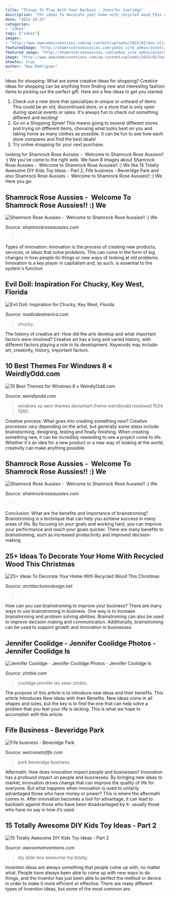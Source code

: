 ```yaml
---
title: "Things To Play With Your Barbies : Jennifer Coolidge"
description: "25+ ideas to decorate your home with recycled wood this christmas"
date: "2022-10-22"
categories:
- "ideas"
tags: ["ideas"]
images:
- "http://www.awesomeinventions.com/wp-content/uploads/2015/02/box-slide-kids.jpg"
featuredImage: "http://shamrockroseaussies.com/yahoo_site_admin/assets/images/DSC_0610.231175656_std.JPG"
featured_image: "http://shamrockroseaussies.com/yahoo_site_admin/assets/images/DSC_0610.231175656_std.JPG"
image: "http://www.awesomeinventions.com/wp-content/uploads/2015/02/box-slide-kids.jpg"
ShowToc: true
author: "Nya Rodriguez"
---
```



Ideas for shopping: What are some creative ideas for shopping?
Creative ideas for shopping can be anything from finding new and interesting fashion items to picking out the perfect gift. Here are a few ideas to get you started: 
1. Check out a new store that specializes in unique or unheard of items. This could be an old, discontinued store, or a store that is only open during special events or sales. It's always fun to check out something different and exciting! 
2. Go on a Shopping Spree! This means going to several different stores and trying on different items, choosing what looks best on you and taking home as many clothes as possible. It can be fun to see how each store compares and find the best deals! 
3. Try online shopping for your next purchase.

	

		
looking for Shamrock Rose Aussies - ﻿﻿﻿ Welcome to Shamrock Rose Aussies!! :) We you've came to the right web. We have 8 Images about Shamrock Rose Aussies - ﻿﻿﻿ Welcome to Shamrock Rose Aussies!! :) We like 15 Totally Awesome DIY Kids Toy Ideas - Part 2, Fife business - Beveridge Park and also Shamrock Rose Aussies - ﻿﻿﻿ Welcome to Shamrock Rose Aussies!! :) We. Here you go:
		
    
## Shamrock Rose Aussies - ﻿﻿﻿ Welcome To Shamrock Rose Aussies!! :) We

<img loading=lazy src="http://shamrockroseaussies.com/yahoo_site_admin/assets/images/DSC_0610.231175656_std.JPG" onerror="this.onerror=null;this.src='https://tse1.mm.bing.net/th?id=OIP.0Xyn7Md-Ag0cok6dL8DhiAHaE-&amp;pid=15.1';" alt="Shamrock Rose Aussies - ﻿﻿﻿ Welcome to Shamrock Rose Aussies!! :) We">

_Source: shamrockroseaussies.com_

>. 

	

Types of innovation:
Innovation is the process of creating new products, services, or ideas that solve problems. This can come in the form of big changes in how people do things or new ways of looking at old problems. Innovation is a key player in capitalism and, as such, is essential to the system's function.

    
## Evil Doll: Inspiration For Chucky, Key West, Florida

<img loading=lazy src="https://www.roadsideamerica.com/attract/images/fl/FLKEYchucky_daisy1.jpg" onerror="this.onerror=null;this.src='https://tse4.mm.bing.net/th?id=OIP.iHOCEicBudwpoUmpqDwHCQAAAA&amp;pid=15.1';" alt="Evil Doll: Inspiration for Chucky, Key West, Florida">

_Source: roadsideamerica.com_

>chucky. 

	

The history of creative art: How did the arts develop and what important factors were involved?
Creative art has a long and varied history, with different factors playing a role in its development. Keywords may include: art, creativity, history, important factors.

    
## 10 Best Themes For Windows 8 « WeirdlyOdd.com

<img loading=lazy src="https://www.weirdlyodd.com/wp-content/uploads/2012/10/102.jpg" onerror="this.onerror=null;this.src='https://tse4.mm.bing.net/th?id=OIP.l6Y60pNnc4AfjfpRD2FS9QHaEl&amp;pid=15.1';" alt="10 Best Themes for Windows 8 « WeirdlyOdd.com">

_Source: weirdlyodd.com_

>windows xp aero themes deviantart theme weirdlyodd meatwad 1024 1280. 

	

Creative process: What goes into creating something new?
Creative processes vary depending on the artist, but generally some steps include brainstorming, designing, testing and finally finishing. When creating something new, it can be incredibly rewarding to see a project come to life. Whether it's an idea for a new product or a new way of looking at the world, creativity can make anything possible.

    
## Shamrock Rose Aussies - ﻿﻿﻿ Welcome To Shamrock Rose Aussies!! :) We

<img loading=lazy src="http://shamrockroseaussies.com/yahoo_site_admin/assets/images/DSC_0193.265232256_std.JPG" onerror="this.onerror=null;this.src='https://tse1.mm.bing.net/th?id=OIP.lj85e7EfgKy6v4_C9fVR5wHaGM&amp;pid=15.1';" alt="Shamrock Rose Aussies - ﻿﻿﻿ Welcome to Shamrock Rose Aussies!! :) We">

_Source: shamrockroseaussies.com_

>. 

	

Conclusion: What are the benefits and importance of brainstroming?
Brainstroming is a technique that can help you achieve success in many areas of life. By focusing on your goals and working hard, you can improve your performance and reach your goals quicker. There are many benefits to brainstroming, such as increased productivity and improved decision-making.

    
## 25+ Ideas To Decorate Your Home With Recycled Wood This Christmas

<img loading=lazy src="https://cdn.architecturendesign.net/wp-content/uploads/2015/12/AD-Ideas-To-Decorate-Your-Home-With-Recycled-Wood-This-28.jpg" onerror="this.onerror=null;this.src='https://tse3.mm.bing.net/th?id=OIP.NPpcTTLgr5XtO4qlGhRNXAHaLL&amp;pid=15.1';" alt="25+ Ideas To Decorate Your Home With Recycled Wood This Christmas">

_Source: architecturendesign.net_

>. 

	

How can you use brainstroming to improve your business?
There are many ways to use brainstroming in business. One way is to increase brainstorming and problem solving abilities. Brainstroming can also be used to improve decision making and communication. Additionally, brainstroming can be used to support growth and innovation in businesses.

    
## Jennifer Coolidge - Jennifer Coolidge Photos - Jennifer Coolidge Is

<img loading=lazy src="https://www4.pictures.zimbio.com/bg/Jennifer+Coolidge+seen+LAX+WUyei-GcRG1x.jpg" onerror="this.onerror=null;this.src='https://tse4.mm.bing.net/th?id=OIP.sbrtM7V8SBkgr-Vx1pTOBAHaLG&amp;pid=15.1';" alt="Jennifer Coolidge - Jennifer Coolidge Photos - Jennifer Coolidge Is">

_Source: zimbio.com_

>coolidge jennifer lax seen zimbio. 

	

The purpose of this article is to introduce new ideas and their benefits.
This article Introduces New Ideas with their Benefits. New ideas come in all shapes and sizes, but the key is to find the one that can help solve a problem that you feel your life is lacking. This is what we hope to accomplish with this article.

    
## Fife Business - Beveridge Park

<img loading=lazy src="https://www.welcometofife.com/mediaLibrary/images/english/57246.jpg" onerror="this.onerror=null;this.src='https://tse2.mm.bing.net/th?id=OIP.___YYbgjYoYiw6VIgWxVzAHaE8&amp;pid=15.1';" alt="Fife business - Beveridge Park">

_Source: welcometofife.com_

>park beveridge business. 

	

Aftermath: How does innovation impact people and businesses?
Innovation has a profound impact on people and businesses. By bringing new ideas to market, innovation drives change that can improve the quality of life for everyone. But what happens when innovation is used to unfairly advantaged those who have money or power? This is where the aftermath comes in. After innovation becomes a tool for advantage, it can lead to backlash against those who have been disadvantaged by it- usually those who have no say in how it’s used.

    
## 15 Totally Awesome DIY Kids Toy Ideas - Part 2

<img loading=lazy src="http://www.awesomeinventions.com/wp-content/uploads/2015/02/box-slide-kids.jpg" onerror="this.onerror=null;this.src='https://tse3.mm.bing.net/th?id=OIP.-iUFHgYKxStb3IFD6ohkQQHaFK&amp;pid=15.1';" alt="15 Totally Awesome DIY Kids Toy Ideas - Part 2">

_Source: awesomeinventions.com_

>diy slide box awesome toy totally. 

	

Invention ideas are always something that people come up with, no matter what. People have always been able to come up with new ways to do things, and the inventor has just been able to perfect the method or device in order to make it more efficient or effective. There are many different types of Invention Ideas, but some of the most common are:

